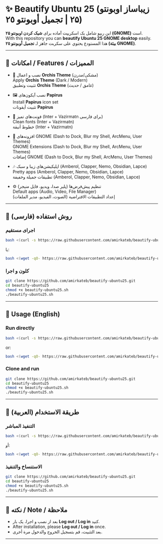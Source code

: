 # ✨ Beautify Ubuntu 25 (زیباساز اوبونتو ۲۵ | تجميل أوبونتو ٢٥)

این ریپو شامل یک اسکریپت آماده برای **شیک کردن اوبونتو ۲۵ (GNOME)** است.  
With this repository you can **beautify Ubuntu 25 GNOME desktop** easily.  
هذا المستودع يحتوي على سكربت جاهز لـ **تجميل أوبونتو ٢٥ (بيئة GNOME)**.

---

## 🎨 امکانات / Features / المميزات

- 🎨 نصب و اعمال **Orchis Theme** (مشکی/مدرن)  
  Apply **Orchis Theme** (Dark / Modern)  
  تثبيت وتطبيق **Orchis Theme** (غامق / حديث)

- 🖼 نصب آیکون‌های **Papirus**  
  Install **Papirus** icon set  
  تثبيت أيقونات **Papirus**

- 🔡 فونت‌های تمیز (Inter + Vazirmatn برای فارسی)  
  Clean fonts (Inter + Vazirmatn)  
  خطوط أنيقة (Inter + Vazirmatn)

- 🧩 افزونه‌های GNOME (Dash to Dock, Blur my Shell, ArcMenu, User Themes)  
  GNOME Extensions (Dash to Dock, Blur my Shell, ArcMenu, User Themes)  
  إضافات GNOME (Dash to Dock, Blur my Shell, ArcMenu, User Themes)

- 🎶 اپلیکیشن‌های زیبا و سبک (Amberol, Clapper, Nemo, Obsidian, Lapce)  
  Pretty apps (Amberol, Clapper, Nemo, Obsidian, Lapce)  
  تطبيقات جميلة وخفيفة (Amberol, Clapper, Nemo, Obsidian, Lapce)

- ⚙️ تنظیم پیش‌فرض‌ها (پلیر صدا، ویدیو، فایل منیجر)  
  Default apps (Audio, Video, File Manager)  
  إعداد التطبيقات الافتراضية (الصوت، الفيديو، مدير الملفات)

---

## 🚀 روش استفاده (فارسی)

### اجرای مستقیم
```bash
bash <(curl -s https://raw.githubusercontent.com/amirkateb/beautify-ubuntu25/main/beautify-ubuntu25.sh)
```

یا:
```bash
bash <(wget -qO- https://raw.githubusercontent.com/amirkateb/beautify-ubuntu25/main/beautify-ubuntu25.sh)
```

### کلون و اجرا
```bash
git clone https://github.com/amirkateb/beautify-ubuntu25.git
cd beautify-ubuntu25
chmod +x beautify-ubuntu25.sh
./beautify-ubuntu25.sh
```

---

## 🚀 Usage (English)

### Run directly
```bash
bash <(curl -s https://raw.githubusercontent.com/amirkateb/beautify-ubuntu25/main/beautify-ubuntu25.sh)
```

or:
```bash
bash <(wget -qO- https://raw.githubusercontent.com/amirkateb/beautify-ubuntu25/main/beautify-ubuntu25.sh)
```

### Clone and run
```bash
git clone https://github.com/amirkateb/beautify-ubuntu25.git
cd beautify-ubuntu25
chmod +x beautify-ubuntu25.sh
./beautify-ubuntu25.sh
```

---

## 🚀 طريقة الاستخدام (العربية)

### التنفيذ المباشر
```bash
bash <(curl -s https://raw.githubusercontent.com/amirkateb/beautify-ubuntu25/main/beautify-ubuntu25.sh)
```

أو:
```bash
bash <(wget -qO- https://raw.githubusercontent.com/amirkateb/beautify-ubuntu25/main/beautify-ubuntu25.sh)
```

### الاستنساخ والتنفيذ
```bash
git clone https://github.com/amirkateb/beautify-ubuntu25.git
cd beautify-ubuntu25
chmod +x beautify-ubuntu25.sh
./beautify-ubuntu25.sh
```

---

## 📌 نکته / Note / ملاحظة
- بعد از نصب و اجرا، یک بار **Log out / Log in** کنید.  
- After installation, please **Log out / Log in** once.  
- بعد التثبيت، قم بتسجيل الخروج والدخول مرة أخرى.  

---
